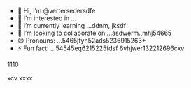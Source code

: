 - 👋 Hi, I’m @vertersedersdfe
- 👀 I’m interested in ...
- 🌱 I’m currently learning ...ddnm,,jksdf
- 💞️ I’m looking to collaborate on ...asdwerm.,mhj54665
- 😄 Pronouns: ...5465jfyh52ads5236915263+
- ⚡ Fun fact: ...54545eq6215225fdsf
6vhjwer132212696cxv
<!---vbmsdft5484822gffgfg
verterseder/verterseder is a ✨ special566 ✨ rep12ository because its `README.md`22662 (this fvxcile) appears on your GitHub profile.
You can click the Preview link to take a look at your changes.5151456
--->1110
xcv
xxxx
